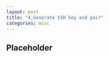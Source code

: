 ```yaml
---
layout: post
title: "4.Generate SSH key and pair"
categories: misc
---
```

<html> 
  <body>
    <h2>Placeholder</h2>
  </body>
</html>
                                            
